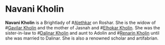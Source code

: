 # Navani Kholin

**Navani Kholin** is a Brightlady of #[Alethkar](locations/alethkar) on Roshar. She is the widow of #[Gavilar Kholin](characters/gavilar) and the mother of Jasnah and #[Elhokar Kholin](characters/elhokar). She was the sister-in-law to #[Dalinar Kholin](characters/dalinar) and aunt to Adolin and #[Renarin Kholin](characters/renarin) until she was married to Dalinar. She is also a renowned scholar and artifabrian.
